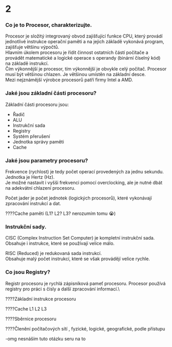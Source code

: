# 2
### Co je to Procesor, charakterizujte.
Procesor je složitý integrovaný obvod zajišťující funkce CPU, který provádí jednotlivé instrukce operační paměti a na jejich základě vykonává program, zajišťuje většinu výpočtů.\
Hlavním úkolem procesoru je řídit činnost ostatních částí počítače a provádět matematické a logické operace s operandy (binární číselný kód) na základě instrukcí.\
Čím výkonnější je procesor, tím výkonnější je obvykle celý počítač. Procesor musí být většinou chlazen. Je většinou umístěn na základní desce.\
Mezi nejznámější výrobce procesorů patří firmy Intel a AMD.
### Jaké jsou základní části procesoru?
Základní části procesoru jsou:
* Řadič
* ALU
* Instrukční sada
* Registry
* Systém přerušení
* Jednotka správy paměti
* Cache

### Jaké jsou parametry procesoru?
Frekvence (rychlost) je tedy počet operací provedených za jednu sekundu. Jednotka je Hertz (Hz).\
Je možné nastavit i vyšši frekvenci pomocí overclocking, ale je nutné dbát na adekvátní chlazení procesoru.

Počet jader je počet jednotek (logických procesorů), které vykonávají zpracování instrukcí a dat.

????Cache paměti (L1? L2? L3? nerozumím tomu 😭)
### Instrukční sady.
CISC (Complex Instruction Set Computer) je kompletní instrukční sada.\
Obsahuje i instrukce, které se používají velice málo.

RISC (Reduced) je redukovaná sada instrukcí.\
Obsahuje malý počet instrukcí, které se však provádějí velice rychle.

### Co jsou Registry?
Registr procesoru je rychlá zápisníková pameť procesoru. Procesor používá registry pro práci s čísly a další zpracování informací.\

????Základní instrukce procesoru

????Cache L1 L2 L3

????Sběrnice procesoru

????Členění počítačových sítí , fyzické, logické, geografické, podle přístupu

-omg nesnáším tuto otázku seru na to
